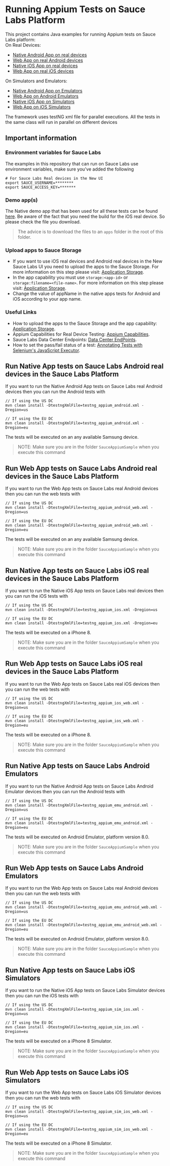 # Running Appium Tests on Sauce Labs Platform
This project contains Java examples for running Appium tests on Sauce Labs platform:  
On Real Devices:  

- [Native Android App on real devices](#run-native-app-tests-on-sauce-labs-android-real-devices-in-the-sauce-labs-platform)
- [Web App on real Android devices](#run-web-app-tests-on-sauce-labs-android-real-devices-in-the-sauce-labs-platform)
- [Native iOS App on real devices](#run-native-app-tests-on-sauce-labs-ios-real-devices-in-the-sauce-labs-platform)
- [Web App on real iOS devices](#run-web-app-tests-on-sauce-labs-ios-real-devices-in-the-sauce-labs-platform)

On Simulators and Emulators:  
- [Native Android App on Emulators](#run-native-app-tests-on-sauce-labs-android-emulators)
- [Web App on Android Emulators](#run-web-app-tests-on-sauce-labs-android-emulators)
- [Native iOS App on Simulators](#run-native-app-tests-on-sauce-labs-ios-simulators)
- [Web App on iOS Simulators](#run-web-app-tests-on-sauce-labs-ios-simulators)

The framework uses testNG xml file for parallel executions. All the tests in the same class will run in parallel on different devices 
## Important information
### Environment variables for Sauce Labs
The examples in this repository that can run on Sauce Labs use environment variables, make sure you've added the following

    # For Sauce Labs Real devices in the New UI
    export SAUCE_USERNAME=********
    export SAUCE_ACCESS_KEY=*******
    
### Demo app(s)
The Native demo app that has been used for all these tests can be found [here](https://github.com/saucelabs/sample-app-mobile/releases).
Be aware of the fact that you need the build for the iOS real device. So please check the file you download.

> The advice is to download the files to an `apps` folder in the root of this folder.

### Upload apps to Sauce Storage
* If you want to use iOS real devices and Android real devices in the New Sauce Labs UI you need to upload the apps to the Sauce Storage.
For more information on this step please visit: [Application Storage](https://wiki.saucelabs.com/display/DOCS/Application+Storage).
* In the app capability you must use `storage:<app-id>` or `storage:filename=<file-name>`. For more information on this step please visit: [Application Storage](https://wiki.saucelabs.com/display/DOCS/Application+Storage).
* Change the value of appName in the native apps tests for Android and iOS according to your app name.
### Useful Links 
* How to upload the apps to the Sauce Storage and the app capability: [Application Storage](https://wiki.saucelabs.com/display/DOCS/Application+Storage).
* Appium Capabilities for Real Device Testing: [Appium Capabilities](https://wiki.saucelabs.com/display/DOCS/Appium+Capabilities+for+Real+Device+Testing).
* Sauce Labs Data Center Endpoints: [Data Center EndPoints](https://wiki.saucelabs.com/display/DOCS/Data+Center+Endpoints).
* How to set the pass/fail status of a test: [Annotating Tests with Selenium's JavaScript Executor](https://wiki.saucelabs.com/display/DOCS/Annotating+Tests+with+Selenium%27s+JavaScript+Executor).
## Run Native App tests on Sauce Labs Android real devices in the Sauce Labs Platform
If you want to run the Native Android App tests on Sauce Labs real Android devices then you can run the Android tests with

    // If using the US DC
    mvn clean install -DtestngXmlFile=testng_appium_android.xml -Dregion=us
    
    // If using the EU DC
    mvn clean install -DtestngXmlFile=testng_appium_android.xml -Dregion=eu
    
The tests will be executed on an any available Samsung device.

> NOTE: Make sure you are in the folder `SauceAppiumSample` when you execute this command

## Run Web App tests on Sauce Labs Android real devices in the Sauce Labs Platform
If you want to run the Web App tests on Sauce Labs real Android devices then you can run the web tests with

    // If using the US DC
    mvn clean install -DtestngXmlFile=testng_appium_android_web.xml -Dregion=us
    
    // If using the EU DC
    mvn clean install -DtestngXmlFile=testng_appium_android_web.xml -Dregion=eu
    
The tests will be executed on an any available Samsung device.

> NOTE: Make sure you are in the folder `SauceAppiumSample` when you execute this command

## Run Native App tests on Sauce Labs iOS real devices in the Sauce Labs Platform
If you want to run the Native iOS App tests on Sauce Labs real devices then you can run the iOS tests with

    // If using the US DC
    mvn clean install -DtestngXmlFile=testng_appium_ios.xml -Dregion=us
    
    // If using the EU DC
    mvn clean install -DtestngXmlFile=testng_appium_ios.xml -Dregion=eu
    
The tests will be executed on a iPhone 8.
> NOTE: Make sure you are in the folder `SauceAppiumSample` when you execute this command

## Run Web App tests on Sauce Labs iOS real devices in the Sauce Labs Platform
If you want to run the Web App tests on Sauce Labs real iOS devices then you can run the web tests with

    // If using the US DC
    mvn clean install -DtestngXmlFile=testng_appium_ios_web.xml -Dregion=us
    
    // If using the EU DC
    mvn clean install -DtestngXmlFile=testng_appium_ios_web.xml -Dregion=eu
    
The tests will be executed on a iPhone 8.
> NOTE: Make sure you are in the folder `SauceAppiumSample` when you execute this command

## Run Native App tests on Sauce Labs Android Emulators
If you want to run the Native Android App tests on Sauce Labs Android Emulator devices then you can run the Android tests with

    // If using the US DC
    mvn clean install -DtestngXmlFile=testng_appium_emu_android.xml -Dregion=us
    
    // If using the EU DC
    mvn clean install -DtestngXmlFile=testng_appium_emu_android.xml -Dregion=eu
    
The tests will be executed on Android Emulator, platform version 8.0.

> NOTE: Make sure you are in the folder `SauceAppiumSample` when you execute this command

## Run Web App tests on Sauce Labs Android Emulators
If you want to run the Web App tests on Sauce Labs real Android devices then you can run the web tests with

    // If using the US DC
    mvn clean install -DtestngXmlFile=testng_appium_emu_android_web.xml -Dregion=us
    
    // If using the EU DC
    mvn clean install -DtestngXmlFile=testng_appium_emu_android_web.xml -Dregion=eu
    
The tests will be executed on Android Emulator, platform version 8.0.

> NOTE: Make sure you are in the folder `SauceAppiumSample` when you execute this command

## Run Native App tests on Sauce Labs iOS Simulators
If you want to run the Native iOS App tests on Sauce Labs Simulator devices then you can run the iOS tests with

    // If using the US DC
    mvn clean install -DtestngXmlFile=testng_appium_sim_ios.xml -Dregion=us
    
    // If using the EU DC
    mvn clean install -DtestngXmlFile=testng_appium_sim_ios.xml -Dregion=eu
    
The tests will be executed on a iPhone 8 Simulator.
> NOTE: Make sure you are in the folder `SauceAppiumSample` when you execute this command

## Run Web App tests on Sauce Labs iOS Simulators
If you want to run the Web App tests on Sauce Labs iOS Simulator devices then you can run the web tests with

    // If using the US DC
    mvn clean install -DtestngXmlFile=testng_appium_sim_ios_web.xml -Dregion=us
    
    // If using the EU DC
    mvn clean install -DtestngXmlFile=testng_appium_sim_ios_web.xml -Dregion=eu
    
The tests will be executed on a iPhone 8 Simulator.
> NOTE: Make sure you are in the folder `SauceAppiumSample` when you execute this command

